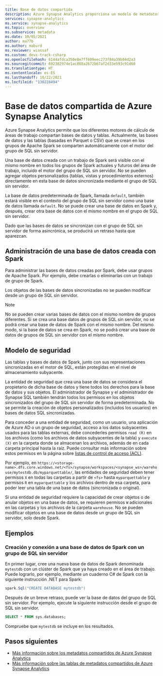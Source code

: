 ```yaml
---
title: Base de datos compartida
description: Azure Synapse Analytics proporciona un modelo de metadatos compartido en el que la creación de una base de datos en un grupo de Apache Spark sin servidor hará que sea accesible desde su grupo de SQL sin servidor y los motores del grupo de SQL.
services: synapse-analytics
ms.service: synapse-analytics
ms.topic: overview
ms.subservice: metadata
ms.date: 10/05/2021
author: ma77b
ms.author: maburd
ms.reviewer: wiassaf
ms.custom: devx-track-csharp
ms.openlocfilehash: 6144afdca350e8e7ff609eec273f84a39b84d2a3
ms.sourcegitcommit: 692382974e1ac868a2672b67af2d33e593c91d60
ms.translationtype: HT
ms.contentlocale: es-ES
ms.lasthandoff: 10/22/2021
ms.locfileid: "130228494"
---
```

# <a name="azure-synapse-analytics-shared-database"></a>Base de datos compartida de Azure Synapse Analytics

Azure Synapse Analytics permite que los diferentes motores de cálculo de áreas de trabajo compartan bases de datos y tablas. Actualmente, las bases de datos y las tablas (basadas en Parquet o CSV) que se crean en los grupos de Apache Spark se comparten automáticamente con el motor del grupo de SQL sin servidor.

Una base de datos creada con un trabajo de Spark será visible con el mismo nombre en todos los grupos de Spark actuales y futuros del área de trabajo, incluido el motor del grupo de SQL sin servidor. No se pueden agregar objetos personalizados (tablas, vistas y procedimientos externos) directamente en esta base de datos sincronizada mediante el grupo de SQL sin servidor.

La base de datos predeterminada de Spark, llamada `default`, también estará visible en el contexto del grupo de SQL sin servidor como una base de datos llamada `default`. No se puede crear una base de datos en Spark y, después, crear otra base de datos con el mismo nombre en el grupo de SQL sin servidor.

Dado que las bases de datos se sincronizan con el grupo de SQL sin servidor de forma asincrónica, se producirá un retraso hasta que aparezcan.

## <a name="manage-a-spark-created-database"></a>Administración de una base de datos creada con Spark

Para administrar las bases de datos creadas por Spark, debe usar grupos de Apache Spark. Por ejemplo, debe crearlas o eliminarlas con un trabajo de grupo de Spark.

Los objetos de las bases de datos sincronizadas no se pueden modificar desde un grupo de SQL sin servidor.

>[!NOTE]
>No se pueden crear varias bases de datos con el mismo nombre de grupos diferentes. Si se crea una base datos de grupos de SQL sin servidor, no se podrá crear una base de datos de Spark con el mismo nombre. Del mismo modo, si la base de datos se crea en Spark, no se podrá crear una base de datos de grupos de SQL sin servidor con el mismo nombre.

## <a name="security-model"></a>Modelo de seguridad

Las tablas y bases de datos de Spark, junto con sus representaciones sincronizadas en el motor de SQL, están protegidas en el nivel de almacenamiento subyacente.

La entidad de seguridad que crea una base de datos se considera el propietario de dicha base de datos y tiene todos los derechos para la base de datos y sus objetos. El administrador de Synapse y el administrador de Synapse SQL también tendrán todos los permisos en los objetos sincronizados del grupo de SQL sin servidor de forma predeterminada. No se permite la creación de objetos personalizados (incluidos los usuarios) en bases de datos SQL sincronizadas. 

Para conceder a una entidad de seguridad, como un usuario, una aplicación de Azure AD o un grupo de seguridad, acceso a los datos subyacentes usados para las tablas externas, debe concederles permisos `read (R)` en los archivos (como los archivos de datos subyacentes de la tabla) y `execute (X)` en la carpeta donde se almacenan los archivos, además de en cada carpeta principal hasta la raíz. Puede consultar más información sobre estos permisos en la página sobre [listas de control de acceso (ACL)](../../storage/blobs/data-lake-storage-access-control.md). 

Por ejemplo, en `https://<storage-name>.dfs.core.windows.net/<fs>/synapse/workspaces/<synapse_ws>/warehouse/mytestdb.db/myparquettable/`, las entidades de seguridad deben tener permisos `X` en todas las carpetas a partir de `<fs>` hasta `myparquettable` y permisos `R` en `myparquettable` y los archivos dentro de esa carpeta, para poder leer una tabla de una base de datos (sincronizada o original).

Si una entidad de seguridad requiere la capacidad de crear objetos o de anular objetos en una base de datos, se requieren permisos `W` adicionales en las carpetas y los archivos de la carpeta `warehouse`. No se pueden modificar objetos en una base de datos desde un grupo de SQL sin servidor, solo desde Spark.

## <a name="examples"></a>Ejemplos

### <a name="create-and-connect-to-spark-database-with-serverless-sql-pool"></a>Creación y conexión a una base de datos de Spark con un grupo de SQL sin servidor

En primer lugar, cree una nueva base de datos de Spark denominada `mytestdb` con un clúster de Spark que ya haya creado en el área de trabajo. Puede lograrlo, por ejemplo, mediante un cuaderno C# de Spark con la siguiente instrucción .NET para Spark:

```csharp
spark.Sql("CREATE DATABASE mytestdb")
```

Después de un breve retraso, puede ver la base de datos del grupo de SQL sin servidor. Por ejemplo, ejecute la siguiente instrucción desde el grupo de SQL sin servidor.

```sql
SELECT * FROM sys.databases;
```

Compruebe que `mytestdb` se incluye en los resultados.

## <a name="next-steps"></a>Pasos siguientes

- [Más información sobre los metadatos compartidos de Azure Synapse Analytics](overview.md)
- [Más información sobre las tablas de metadatos compartidos de Azure Synapse Analytics](table.md)
